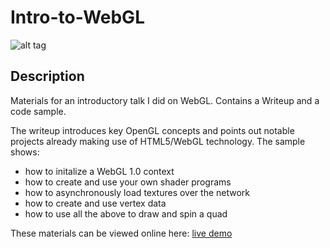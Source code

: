 # Intro-to-WebGL 
![alt tag](http://jfcameron.github.io/Images/WebGL101_Demo/Small.png "")

## Description
Materials for an introductory talk I did on WebGL.
Contains a Writeup and a code sample.

The writeup introduces key OpenGL concepts and points out notable projects already making use of HTML5/WebGL technology.
The sample shows:

- how to initalize a WebGL 1.0 context
- how to create and use your own shader programs
- how to asynchronously load textures over the network
- how to create and use vertex data
- how to use all the above to draw and spin a quad

These materials can be viewed online here: [live demo](http://jfcameron.github.io/Articles/WebGL101Seminar/content.html) 